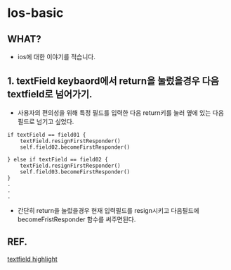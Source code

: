 # Ios-basic

## WHAT?
+ ios에 대한 이야기를 적습니다.

## 1. textField keybaord에서 return을 눌렀을경우 다음 textfield로 넘어가기.

+ 사용자의 편의성을 위해 특정 필드를 입력한 다음 return키를 눌러 옆에 있는 다음 필드로 넘기고 싶었다.

```
if textField == field01 {
    textField.resignFirstResponder()
    self.field02.becomeFirstResponder()

} else if textField == field02 {
    textField.resignFirstResponder()
    self.field03.becomeFirstResponder()
}
.
.
.

```

+ 간단히 return을 눌렀을경우 현재 입력필드를 resign시키고 다음필드에 becomeFristResponder 함수를 써주면된다.

## REF.
[textfield highlight](https://coderwall.com/p/kir4kw/moving-to-the-next-uitextfield-in-an-ios-app)